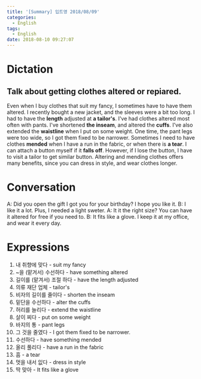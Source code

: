```yaml
---
title: '[Summary] 입트영 2018/08/09'
categories:
  - English
tags:
  - English
date: 2018-08-10 09:27:07
---
```


# Dictation
## Talk about getting clothes altered or repiared.
Even when I buy clothes that suit my fancy, I sometimes have to have them altered. I recently bought a new jacket, and the sleeves were a bit too long. I had to have the **length** adjusted at **a tailor's**. I've had clothes altered most often with pants. I've shortened **the inseam**, and altered the **cuffs**. I've also extended the **waistline** when I put on some weight. One time, the pant legs were too wide, so I got them fixed to be narrower. Sometimes I need to have clothes **mended** when I have a run in the fabric, or when there is **a tear**. I can attach a button myself if it **falls off**. However, if I lose the button, I have to visit a tailor to get similar button. Altering and mending clothes offers many benefits, since you can dress in style, and wear clothes longer.


# Conversation
A: Did you open the gift I got you for your birthday? I hope you like it.
B: I like it a lot. Plus, I needed a light sweter.
A: It it the right size? You can have it altered for free if you need to.
B: It fits like a glove. I keep it at my office, and wear it every day.


# Expressions
1. 내 취향에 맞다 - suit my fancy
2. ~을 (맡겨서) 수선하다 - have something altered
3. 길이를 (맡겨서) 조절 하다 - have the length adjusted
4. 의류 재단 업체 - tailor's
5. 비자의 길이를 줄이다 - shorten the inseam
6. 밑단을 수선하다 - alter the cuffs
7. 허리를 늘리다 - extend the waistline
8. 살이 찌다 - put on some weight
9. 바지의 통 - pant legs
10. 그 것을 줄였다 - I got them fixed to be narrower.
11. 수선하다 - have something mended
12. 올리 풀리다 - have a run in the fabric
13. 흠 - a tear
14. 멋을 내서 잆다 - dress in style
15. 딱 맞아 - It fits like a glove